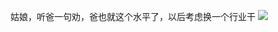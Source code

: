 姑娘，听爸一句劝，爸也就这个水平了，以后考虑换一个行业干
<img src="https://vkceyugu.cdn.bspapp.com/VKCEYUGU-3b197c47-f4d8-455c-b037-4e5e50a58297/04294997-2282-454f-887e-fc0d74851ceb.jpg"  >

